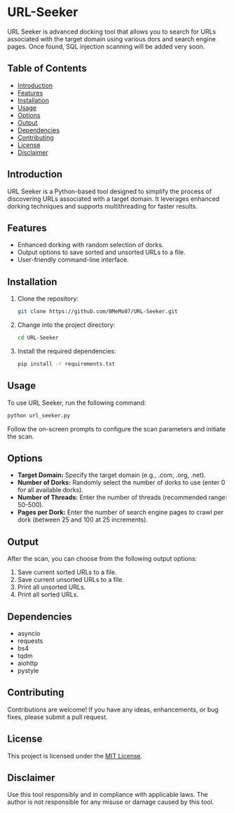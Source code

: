 # URL-Seeker
URL Seeker is advanced docking tool that allows you to search for URLs associated with the target domain using various dors and search engine pages. Once found, SQL injection scanning will be added very soon.

## Table of Contents

- [Introduction](#introduction)
- [Features](#features)
- [Installation](#installation)
- [Usage](#usage)
- [Options](#options)
- [Output](#output)
- [Dependencies](#dependencies)
- [Contributing](#contributing)
- [License](#license)
- [Disclaimer](#disclaimer)

## Introduction

URL Seeker is a Python-based tool designed to simplify the process of discovering URLs associated with a target domain. It leverages enhanced dorking techniques and supports multithreading for faster results.

## Features

- Enhanced dorking with random selection of dorks.
- Output options to save sorted and unsorted URLs to a file.
- User-friendly command-line interface.

## Installation

1. Clone the repository:

    ```bash
    git clone https://github.com/0MeMo07/URL-Seeker.git
    ```

2. Change into the project directory:

    ```bash
    cd URL-Seeker
    ```

3. Install the required dependencies:

    ```bash
    pip install -r requirements.txt
    ```

## Usage

To use URL Seeker, run the following command:

```bash
python url_seeker.py
```
Follow the on-screen prompts to configure the scan parameters and initiate the scan.

## Options

- **Target Domain:** Specify the target domain (e.g., .com, .org, .net).
- **Number of Dorks:** Randomly select the number of dorks to use (enter 0 for all available dorks).
- **Number of Threads:** Enter the number of threads (recommended range: 50-500).
- **Pages per Dork:** Enter the number of search engine pages to crawl per dork (between 25 and 100 at 25 increments).

## Output

After the scan, you can choose from the following output options:

1. Save current sorted URLs to a file.
2. Save current unsorted URLs to a file.
3. Print all unsorted URLs.
4. Print all sorted URLs.

## Dependencies

- asyncio
- requests
- bs4
- tqdm
- aiohttp
- pystyle

## Contributing

Contributions are welcome! If you have any ideas, enhancements, or bug fixes, please submit a pull request.

## License

This project is licensed under the [MIT License](LICENSE).

## Disclaimer

Use this tool responsibly and in compliance with applicable laws. The author is not responsible for any misuse or damage caused by this tool.
